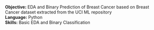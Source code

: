 **Objective:** EDA and Binary Prediction of Breast Cancer based on Breast Cancer dataset extracted from the UCI ML repository<br>
**Language:** Python<br>
**Skills:** Basic EDA and Binary Classification
